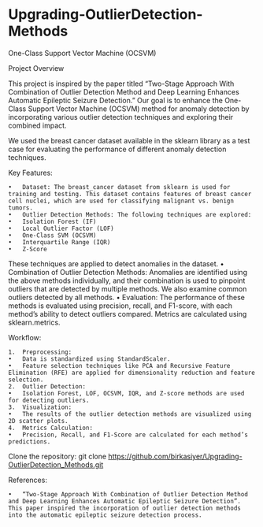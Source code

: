 # Upgrading-OutlierDetection-Methods
One-Class Support Vector Machine (OCSVM) 

Project Overview

This project is inspired by the paper titled “Two-Stage Approach With Combination of Outlier Detection Method and Deep Learning Enhances Automatic Epileptic Seizure Detection.” Our goal is to enhance the One-Class Support Vector Machine (OCSVM) method for anomaly detection by incorporating various outlier detection techniques and exploring their combined impact.

We used the breast cancer dataset available in the sklearn library as a test case for evaluating the performance of different anomaly detection techniques.

Key Features:

	•	Dataset: The breast_cancer dataset from sklearn is used for training and testing. This dataset contains features of breast cancer cell nuclei, which are used for classifying malignant vs. benign tumors.
	•	Outlier Detection Methods: The following techniques are explored:
	•	Isolation Forest (IF)
	•	Local Outlier Factor (LOF)
	•	One-Class SVM (OCSVM)
	•	Interquartile Range (IQR)
	•	Z-Score
These techniques are applied to detect anomalies in the dataset.
	•	Combination of Outlier Detection Methods: Anomalies are identified using the above methods individually, and their combination is used to pinpoint outliers that are detected by multiple methods. We also examine common outliers detected by all methods.
	•	Evaluation: The performance of these methods is evaluated using precision, recall, and F1-score, with each method’s ability to detect outliers compared. Metrics are calculated using sklearn.metrics.

Workflow:

	1.	Preprocessing:
	•	Data is standardized using StandardScaler.
	•	Feature selection techniques like PCA and Recursive Feature Elimination (RFE) are applied for dimensionality reduction and feature selection.
	2.	Outlier Detection:
	•	Isolation Forest, LOF, OCSVM, IQR, and Z-score methods are used for detecting outliers.
	3.	Visualization:
	•	The results of the outlier detection methods are visualized using 2D scatter plots.
	4.	Metrics Calculation:
	•	Precision, Recall, and F1-Score are calculated for each method’s predictions.

Clone the repository:
 git clone https://github.com/birkasiyer/Upgrading-OutlierDetection_Methods.git
 


 References:

	•	“Two-Stage Approach With Combination of Outlier Detection Method and Deep Learning Enhances Automatic Epileptic Seizure Detection”. This paper inspired the incorporation of outlier detection methods into the automatic epileptic seizure detection process.
